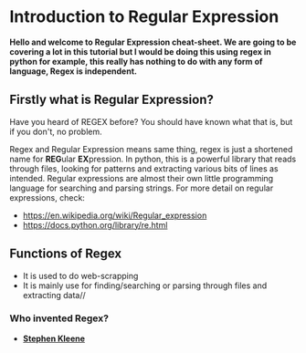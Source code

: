 # Introduction to Regular Expression

<b>Hello and welcome to Regular Expression cheat-sheet. We are going to be covering a lot in this tutorial but I would be doing this using regex in python for example, this really has nothing to do with any form of language, Regex is independent.</b>

## Firstly what is Regular Expression?

Have you heard of REGEX before? You should have known what that is, but if you don't, no problem.

Regex and Regular Expression means same thing, regex is just a shortened name for **REG**ular **EX**pression. In python, this is a powerful library that reads through files, looking for patterns and extracting
various bits of lines as intended. Regular expressions are almost their own little programming language for searching
and parsing strings.
For more detail on regular expressions, check:
- https://en.wikipedia.org/wiki/Regular_expression
- https://docs.python.org/library/re.html


## Functions of Regex
- It is used to do web-scrapping
- It is mainly use for finding/searching or parsing through files and extracting data//

### Who invented Regex?
 - <strong><a href="https://www.britannica.com/biography/Stephen-Cole-Kleene#:~:text=Stephen%20Cole%20Kleene%2C%20(born%20Jan,foundations%20of%20theoretical%20computer%20science.">Stephen Kleene</a></strong>
